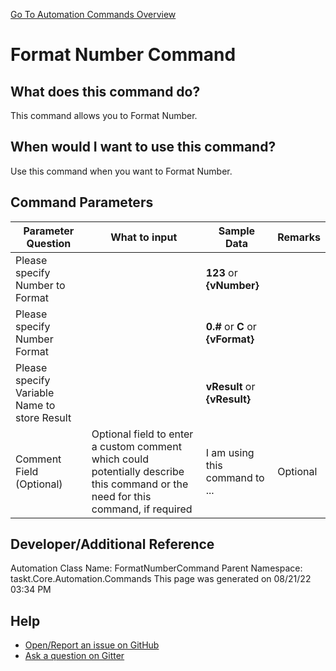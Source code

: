 <!--TITLE: Format Number Command -->
<!-- SUBTITLE: a command in the Numerical Commands group. -->
[Go To Automation Commands Overview](/automation-commands.md)


# Format Number Command


## What does this command do?
This command allows you to Format Number.


## When would I want to use this command?
Use this command when you want to Format Number.


## Command Parameters
| Parameter Question   	| What to input  	|  Sample Data 	| Remarks  	|
| ---                    | ---               | ---           | ---       |
|Please specify Number to Format||**123** or **{vNumber}**||
|Please specify Number Format||**0.#** or **C** or **{vFormat}**||
|Please specify Variable Name to store Result||**vResult** or **{vResult}**||
|Comment Field (Optional)|Optional field to enter a custom comment which could potentially describe this command or the need for this command, if required|I am using this command to ...|Optional|










## Developer/Additional Reference
Automation Class Name: FormatNumberCommand
Parent Namespace: taskt.Core.Automation.Commands
This page was generated on 08/21/22 03:34 PM


## Help
- [Open/Report an issue on GitHub](https://github.com/rcktrncn/taskt/issues/new)
- [Ask a question on Gitter](https://gitter.im/taskt-rpa/Lobby)
